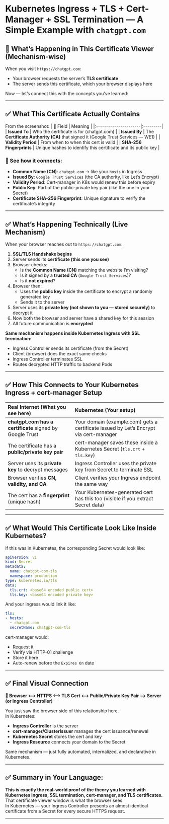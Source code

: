 # Kubernetes Ingress + TLS + Cert-Manager + SSL Termination — A Simple Example with `chatgpt.com`

## 📜 What’s Happening in This Certificate Viewer (Mechanism-wise)

When you visit `https://chatgpt.com`:
- Your browser requests the server’s **TLS certificate**
- The server sends this certificate, which your browser displays here

Now — let’s connect this with the concepts you’ve learned:

---

## ✅ What This Certificate Actually Contains

From the screenshot:
| 📌 Field               | Meaning |
|:----------------------|:---------|
| **Issued To** | Who the certificate is for (chatgpt.com) |
| **Issued By** | The **Certificate Authority (CA)** that signed it (Google Trust Services — WE1) |
| **Validity Period** | From when to when this cert is valid |
| **SHA-256 Fingerprints** | Unique hashes to identify this certificate and its public key |

### 📌 See how it connects:
- **Common Name (CN)**: `chatgpt.com` → like your `hosts` in Ingress
- **Issued By**: `Google Trust Services` (the CA authority, like Let’s Encrypt)
- **Validity Period**: Cert-manager in K8s would renew this before expiry
- **Public Key**: Part of the public-private key pair (like the one in your Secret)
- **Certificate SHA-256 Fingerprint**: Unique signature to verify the certificate’s integrity

---

## ✅ What’s Happening Technically (Live Mechanism)

When your browser reaches out to `https://chatgpt.com`:
1. **SSL/TLS Handshake begins**
2. Server sends its **certificate (this one you see)**
3. Browser checks:
   - Is the **Common Name (CN)** matching the website I’m visiting?
   - Is it signed by a **trusted CA** (`Google Trust Services`)?
   - Is it **not expired**?
4. Browser then:
   - Uses the **public key** inside the certificate to encrypt a randomly generated key
   - Sends it to the server
5. Server uses its **private key (not shown to you — stored securely)** to decrypt it
6. Now both the browser and server have a shared key for this session
7. All future communication is **encrypted**

**Same mechanism happens inside Kubernetes Ingress with SSL termination:**
- Ingress Controller sends its certificate (from the Secret)
- Client (browser) does the exact same checks
- Ingress Controller terminates SSL
- Routes decrypted HTTP traffic to backend Pods

---

## ✅ How This Connects to Your Kubernetes Ingress + cert-manager Setup

| Real Internet (What you see here) | Kubernetes (Your setup) |
|:-----------------------------------|:------------------------|
| **chatgpt.com has a certificate** signed by Google Trust | Your domain (example.com) gets a certificate issued by Let’s Encrypt via cert-manager |
| The certificate has a **public/private key pair** | cert-manager saves these inside a Kubernetes Secret (`tls.crt` + `tls.key`) |
| Server uses its **private key** to decrypt messages | Ingress Controller uses the private key from Secret to terminate SSL |
| Browser verifies **CN, validity, and CA** | Client verifies your Ingress endpoint the same way |
| The cert has a **fingerprint** (unique hash) | Your Kubernetes-generated cert has this too (visible if you extract Secret data) |

---

## ✅ What Would This Certificate Look Like Inside Kubernetes?

If this was in Kubernetes, the corresponding Secret would look like:
```yaml
apiVersion: v1
kind: Secret
metadata:
  name: chatgpt-com-tls
  namespace: production
type: kubernetes.io/tls
data:
  tls.crt: <base64 encoded public cert>
  tls.key: <base64 encoded private key>
```

And your Ingress would link it like:
```yaml
tls:
- hosts:
  - chatgpt.com
  secretName: chatgpt-com-tls
```

cert-manager would:
- Request it
- Verify via HTTP-01 challenge
- Store it here
- Auto-renew before the `Expires On` date

---

## ✅ Final Visual Connection

**📶 Browser ⟷ HTTPS ⟷ TLS Cert ⟷ Public/Private Key Pair ⟶ Server (or Ingress Controller)**

You just saw the browser side of this relationship here.  
In Kubernetes:
- **Ingress Controller** is the server
- **cert-manager/ClusterIssuer** manages the cert issuance/renewal
- **Kubernetes Secret** stores the cert and key
- **Ingress Resource** connects your domain to the Secret

Same mechanism — just fully automated, internalized, and declarative in Kubernetes.

---

## ✅ Summary in Your Language:
**This is exactly the real-world proof of the theory you learned with Kubernetes Ingress, SSL termination, cert-manager, and TLS certificates.**  
That certificate viewer window is what the browser sees.  
In Kubernetes — your Ingress Controller presents an almost identical certificate from a Secret for every secure HTTPS request.

---

